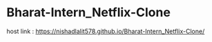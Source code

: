 # Bharat-Intern_Netflix-Clone

host link : https://nishadlalit578.github.io/Bharat-Intern_Netflix-Clone/
